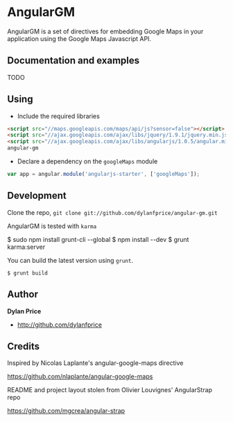 # AngularGM

AngularGM is a set of directives for embedding Google Maps in your application using the Google Maps Javascript API.


## Documentation and examples

TODO


## Using

* Include the required libraries

>
``` html
<script src="//maps.googleapis.com/maps/api/js?sensor=false"></script>
<script src="//ajax.googleapis.com/ajax/libs/jquery/1.9.1/jquery.min.js"></script>
<script src="//ajax.googleapis.com/ajax/libs/angularjs/1.0.5/angular.min.js"></script>
angular-gm
```

* Declare a dependency on the `googleMaps` module

>
``` javascript
var app = angular.module('angularjs-starter', ['googleMaps']);
```

## Development

Clone the repo, `git clone git://github.com/dylanfprice/angular-gm.git`

AngularGM is tested with `karma`

>
  $ sudo npm install grunt-cli --global
	$ npm install --dev
	$ grunt karma:server

You can build the latest version using `grunt`.

>
	$ grunt build


## Author

**Dylan Price**

* http://github.com/dylanfprice

## Credits

Inspired by Nicolas Laplante's angular-google-maps directive

>
  https://github.com/nlaplante/angular-google-maps

README and project layout stolen from Olivier Louvignes' AngularStrap repo

>
  https://github.com/mgcrea/angular-strap
